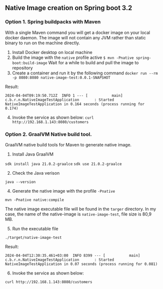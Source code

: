 ## Native Image creation on Spring boot 3.2

### Option 1. Spring buildpacks with Maven

With a single Maven command you will get a docker image on your local docker daemon. The image will not contain any JVM rather than static binary to run on the machine directly.

1. Install Docker desktop on local machine
2. Build the image with the `native` profile active
    ```$ mvn -Pnative spring-boot:build-image```
Wait for a while to build and pull the image to repository
3. Create a container and run it by the following command
   ```docker run --rm -p 8080:8080 native-image-test:0.0.1-SNAPSHOT```

Result:

```2024-04-04T09:19:50.712Z  INFO 1 --- [           main] c.b.r.n.NativeImageTestApplication       : Started NativeImageTestApplication in 0.164 seconds (process running for 0.174)```

4. Invoke the service as shown below:
   ```curl http://192.168.1.143:8080/customers```

### Option 2. GraalVM Native build tool.

GraalVM native build tools for Maven to generate native image.

1. Install Java GraalVM

```sdk install java 21.0.2-graalce```
```sdk use 21.0.2-graalce```

2. Check the Java verison

```java --version```

4. Generate the native image with the profile `-Pnative`

```mvn -Pnative native:compile```

The native image executable file will be found in the `targer` directory. In my case, the name of the native-image is `native-image-test`, file size is 80,9 MB.

5. Run the executable file 

```./target/native-image-test```

Result:

```2024-04-04T12:30:35.461+03:00  INFO 8399 --- [           main] c.b.r.n.NativeImageTestApplication       : Started NativeImageTestApplication in 0.07 seconds (process running for 0.081)```

6. Invoke the service as shown below:

```curl http://192.168.1.143:8080/customers```